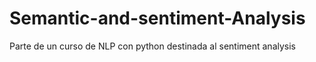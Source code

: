 # Semantic-and-sentiment-Analysis
Parte de un curso de NLP con python destinada al sentiment analysis
